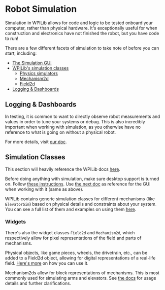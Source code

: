 # Robot Simulation

Simulation in WPILib allows for code and logic to be tested onboard your computer, rather than physical hardware. It's exceptionally useful for when construction and electronics have not finished the robot, but you have code to run!

There are a few different facets of simulation to take note of before you can start, including:

- [The Simulation GUI](https://docs.wpilib.org/en/stable/docs/software/wpilib-tools/robot-simulation)
- [WPILib's simulation classes](#simulation-classes)
  - [Physics simulators](https://docs.wpilib.org/en/stable/docs/software/wpilib-tools/robot-simulation/physics-sim.html)
  - [Mechanism2d](https://docs.wpilib.org/en/stable/docs/software/dashboards/glass/mech2d-widget.html)
  - [Field2d](https://docs.wpilib.org/en/stable/docs/software/dashboards/glass/field2d-widget.html)
- [Logging & Dashboards](#logging--dashboards)

## Logging & Dashboards

In testing, it is common to want to directly observe robot measurements and values in order to tune your systems or debug. This is also incredibly important when working with simulation, as you otherwise have no reference to what is going on without a physical robot.

For more details, visit [our doc](/Telemetry.md).

## Simulation Classes

This section will heavily reference the WPILib docs [here](https://docs.wpilib.org/en/stable/docs/software/wpilib-tools/robot-simulation/introduction.html).

Before doing anything with simulation, make sure desktop support is turned on. Follow [these instructions](https://docs.wpilib.org/en/stable/docs/software/wpilib-tools/robot-simulation/introduction.html). Use [the next doc](https://docs.wpilib.org/en/stable/docs/software/wpilib-tools/robot-simulation) as reference for the GUI when working with it (same as above).

WPILib contains generic simulation classes for different mechanisms (like `ElevatorSim`) based on physical details and constraints about your system. You can see a full list of them and examples on using them [here](https://docs.wpilib.org/en/stable/docs/software/wpilib-tools/robot-simulation/physics-sim.html).

### Widgets

There's also the widget classes `Field2d` and `Mechanism2d`, which respectively allow for pixel representations of the field and parts of mechanisms.

Physical objects, like game pieces, wheels, the drivetrain, etc., can be added to a Field2d object, allowing for digital representations of a real-life field. [Here's more](https://docs.wpilib.org/en/stable/docs/software/dashboards/glass/field2d-widget.html) on how you can use it.

Mechanism2ds allow for block representations of mechanisms. This is most commonly used for simulating arms and elevators. See [the docs](https://docs.wpilib.org/en/stable/docs/software/dashboards/glass/mech2d-widget.html) for usage details and further clarifications.
